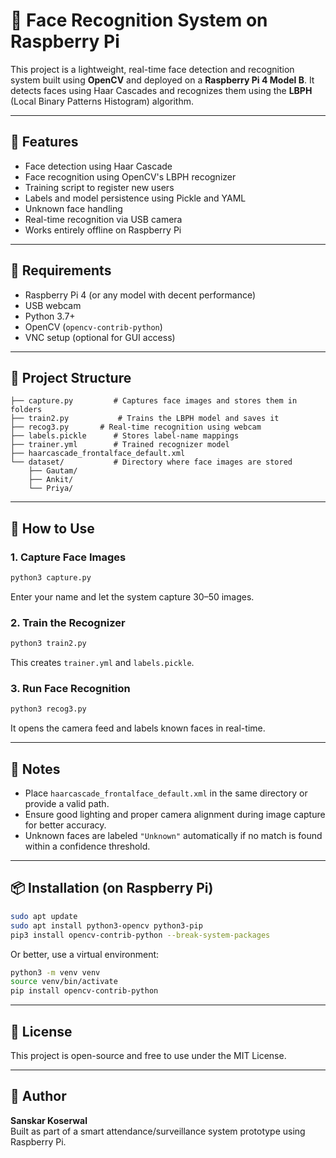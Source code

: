 # 🧠 Face Recognition System on Raspberry Pi

This project is a lightweight, real-time face detection and recognition system built using **OpenCV** and deployed on a **Raspberry Pi 4 Model B**. It detects faces using Haar Cascades and recognizes them using the **LBPH** (Local Binary Patterns Histogram) algorithm.

---

## 🚀 Features

- Face detection using Haar Cascade
- Face recognition using OpenCV's LBPH recognizer
- Training script to register new users
- Labels and model persistence using Pickle and YAML
- Unknown face handling
- Real-time recognition via USB camera
- Works entirely offline on Raspberry Pi

---

## 🧰 Requirements

- Raspberry Pi 4 (or any model with decent performance)
- USB webcam
- Python 3.7+
- OpenCV (`opencv-contrib-python`)
- VNC setup (optional for GUI access)

---

## 📂 Project Structure

```
├── capture.py         # Captures face images and stores them in folders
├── train2.py           # Trains the LBPH model and saves it
├── recog3.py       # Real-time recognition using webcam
├── labels.pickle      # Stores label-name mappings
├── trainer.yml        # Trained recognizer model
├── haarcascade_frontalface_default.xml
└── dataset/           # Directory where face images are stored
    ├── Gautam/
    ├── Ankit/
    └── Priya/
```

---

## 📸 How to Use

### 1. Capture Face Images

```bash
python3 capture.py
```

Enter your name and let the system capture 30–50 images.

### 2. Train the Recognizer

```bash
python3 train2.py
```

This creates `trainer.yml` and `labels.pickle`.

### 3. Run Face Recognition

```bash
python3 recog3.py
```

It opens the camera feed and labels known faces in real-time.

---

## 📝 Notes

- Place `haarcascade_frontalface_default.xml` in the same directory or provide a valid path.
- Ensure good lighting and proper camera alignment during image capture for better accuracy.
- Unknown faces are labeled `"Unknown"` automatically if no match is found within a confidence threshold.

---

## 📦 Installation (on Raspberry Pi)

```bash
sudo apt update
sudo apt install python3-opencv python3-pip
pip3 install opencv-contrib-python --break-system-packages
```

Or better, use a virtual environment:

```bash
python3 -m venv venv
source venv/bin/activate
pip install opencv-contrib-python
```

---

## 📄 License

This project is open-source and free to use under the MIT License.

---

## 👤 Author

**Sanskar Koserwal**  
Built as part of a smart attendance/surveillance system prototype using Raspberry Pi.
